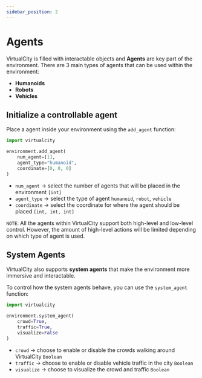 ```yaml
---
sidebar_position: 2
---
```


# Agents

VirtualCity is filled with interactable objects and **Agents** are key part of the environment. There are 3 main types of agents that can be used within the environment:

- **Humanoids**
- **Robots**
- **Vehicles**

## Initialize a controllable agent

Place a agent inside your environment using the `add_agent` function:

```python
import virtualcity

environment.add_agent(
    num_agent=[1],
    agent_type="humanoid",
    coordinate=[0, 0, 0]
)
```
- `num_agent` → select the number of agents that will be placed in the environment `[int]`
- `agent_type` → select the type of agent `humanoid`, `robot`, `vehicle`
- `coordinate` → select the coordinate for where the agent should be placed `[int, int, int]`

`NOTE`: All the agents within VirtualCity support both high-level and low-level control. However, the amount of high-level actions will be limited depending on which type of agent is used. 



## System Agents

VirtualCity also supports **system agents** that make the environment more immersive and interactable.

To control how the system agents behave, you can use the `system_agent` function:

```python
import virtualcity

environment.system_agent(
    crowd=True,
    traffic=True,
    visualize=False
)
```
- `crowd` → choose to enable or disable the crowds walking around VirtualCity `Boolean`
- `traffic` → choose to enable or disable vehicle traffic in the city `Boolean`
- `visualize` → choose to visualize the crowd and traffic `Boolean`